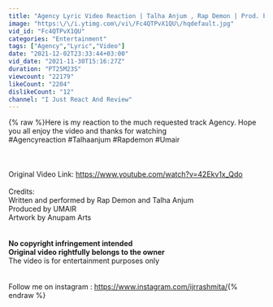 ```yaml
---
title: "Agency Lyric Video Reaction | Talha Anjum , Rap Demon | Prod. by UMAIR | Ashmita Reacts"
image: "https:\/\/i.ytimg.com\/vi\/Fc4QTPvX1QU\/hqdefault.jpg"
vid_id: "Fc4QTPvX1QU"
categories: "Entertainment"
tags: ["Agency","Lyric","Video"]
date: "2021-12-02T23:33:44+03:00"
vid_date: "2021-11-30T15:16:27Z"
duration: "PT25M23S"
viewcount: "22179"
likeCount: "2204"
dislikeCount: "12"
channel: "I Just React And Review"
---
```

{% raw %}Here is my reaction to the much requested track Agency. Hope you all enjoy the video and thanks for watching<br />#Agencyreaction #Talhaanjum #Rapdemon #Umair <br /><br /><br /><br />Original Video Link: <a rel="nofollow" target="blank" href="https://www.youtube.com/watch?v=42Ekv1x_Qdo">https://www.youtube.com/watch?v=42Ekv1x_Qdo</a><br /><br />Credits:<br />Written and performed by Rap Demon  and Talha Anjum <br />Produced by UMAIR<br />Artwork by Anupam Arts <br /><br /><br />**No copyright infringement intended**<br />**Original video rightfully belongs to the owner**<br />The video is for entertainment purposes only<br /><br /><br />Follow me on instagram : <a rel="nofollow" target="blank" href="https://www.instagram.com/ijrrashmita/">https://www.instagram.com/ijrrashmita/</a>{% endraw %}
